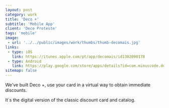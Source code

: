 ```yaml
---
layout: post
category: work
title: 'Deco +'
subtitle: 'Mobile App'
client: 'Deco Proteste'
tags: 'mobile'
image:
 - url: '../../public/images/work/thumbs/thumb-decomais.jpg'
links:
 - type: iOS
   link: https://itunes.apple.com/pt/app/decomais/id1302090178
 - type: Android
   link: https://play.google.com/store/apps/details?id=com.minuscode.decomais
sitemap: false
---
```


We've built Deco +, use your card in a virtual way to obtain immediate discounts.

It´s the digital version of the classic discount card and catalog.